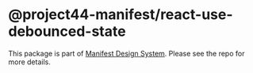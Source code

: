# @project44-manifest/react-use-debounced-state

This package is part of [Manifest Design System](https://github.com/project44/manifest). Please see
the repo for more details.
